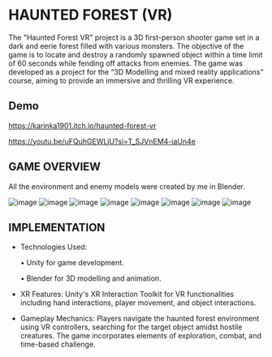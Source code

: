 
# HAUNTED FOREST (VR)

The "Haunted Forest VR" project is a 3D first-person shooter game set in a dark and
eerie forest filled with various monsters. The objective of the game is to locate and
destroy a randomly spawned object within a time limit of 60 seconds while fending off
attacks from enemies. The game was developed as a project for the “3D Modelling and
mixed reality applications” course, aiming to provide an immersive and thrilling VR
experience.


## Demo

https://karinka1901.itch.io/haunted-forest-vr

https://youtu.be/uFQuhGEWLjU?si=T_SJVnEM4-iaUn4e


## GAME OVERVIEW

All the environment and enemy models were created by me in Blender.

![image](https://github.com/karinka1901/VR-Project/assets/60856417/fd9b8b8b-0d57-42e1-888a-c25ce3abf069)
![image](https://github.com/karinka1901/Haunted-Forest-VR-/assets/60856417/4944ac50-6eb2-4f3b-a3de-e22af115b36e)
![image](https://github.com/karinka1901/VR-Project/assets/60856417/7d2ea8c8-7184-47fc-8478-56e0f364e5fd)
![image](https://github.com/karinka1901/VR-Project/assets/60856417/fcc7e3f6-40ac-4ebf-bad2-604a8c0ddf24)
![image](https://github.com/karinka1901/VR-Project/assets/60856417/f8eaf0f8-91a4-4364-828b-82322cc2fab1)
![image](https://github.com/karinka1901/VR-Project/assets/60856417/f59cf13a-b803-47fd-a3dc-53ca710ed80e)
![image](https://github.com/karinka1901/VR-Project/assets/60856417/b7c07818-214d-4db0-b1b9-5ece05929dbe)
![image](https://github.com/karinka1901/VR-Project/assets/60856417/366fd2b1-9742-46c1-80f4-af21a8b7c343)




## IMPLEMENTATION

- Technologies Used:

    • Unity for game development.

    •  Blender for 3D modelling and animation.
- XR Features: Unity's XR Interaction Toolkit for VR functionalities including hand interactions, player movement, and object interactions.
- Gameplay Mechanics: Players navigate the haunted forest environment using VR controllers, searching for the target object amidst hostile creatures. The game incorporates elements of exploration, combat, and time-based challenge.

